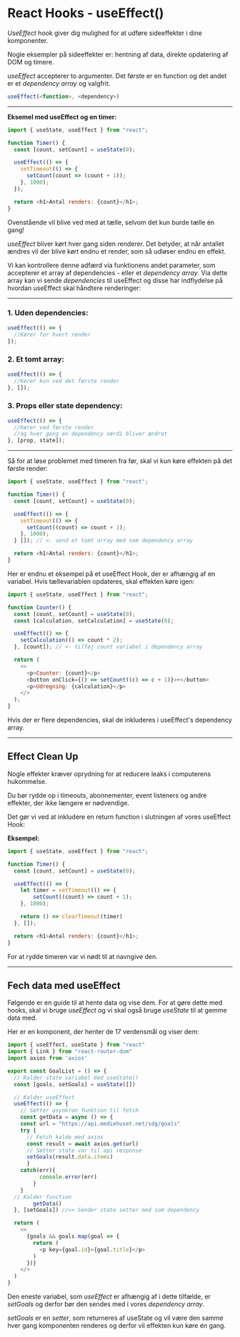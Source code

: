 # React Hooks - useEffect()

*UseEffect* hook giver dig mulighed for at udføre sideeffekter i dine komponenter.

Nogle eksempler på sideeffekter er: hentning af data, direkte opdatering af DOM og timere.

*useEffect* accepterer to argumenter. Det første er en function og det andet er et *dependency array* og valgfrit.

```js
useEffect(<function>, <dependency>)
```
___
**Eksemel med useEffect og en timer:**
```js
import { useState, useEffect } from "react";

function Timer() {
  const [count, setCount] = useState(0);

  useEffect(() => {
    setTimeout(() => {
      setCount(count => (count + 1));
    }, 1000);
  });

  return <h1>Antal renders: {count}</h1>;
}
```
Ovenstående vil blive ved med at tælle, selvom det kun burde tælle én gang!

*useEffect* bliver kørt hver gang siden renderer. Det betyder, at når antallet ændres vil der blive kørt endnu et render, som så udløser endnu en effekt. 

Vi kan kontrollere denne adfærd via funktionens andet parameter, som accepterer et array af dependencies - eller et *dependency array*. Via dette array kan vi sende  *dependencies* til useEffect og disse har indflydelse på hvordan useEffect skal håndtere renderinger:
___
### 1. Uden dependencies:
```js
useEffect(() => {
  //Kører for hvert render
});
```
### 2. Et tomt array:
```js
useEffect(() => {
  //Kører kun ved det første render
}, []);
```
### 3. Props eller state dependency:
```js
useEffect(() => {
  //Kører ved første render
  //og hver gang en dependency værdi bliver ændret
}, [prop, state]);
```
___
Så for at løse problemet med timeren fra før, skal vi kun køre effekten på det første render:
```js
import { useState, useEffect } from "react";

function Timer() {
  const [count, setCount] = useState(0);

  useEffect(() => {
    setTimeout(() => {
      setCount((count) => count + 1);
    }, 1000);
  } []); // <- send et tomt array med som dependency array

  return <h1>Antal renders: {count}</h1>;
}
```
Her er endnu et eksempel på et useEffect Hook, der er afhængig af en variabel. Hvis tællevariablen opdateres, skal effekten køre igen:
```js
import { useState, useEffect } from "react";

function Counter() {
  const [count, setCount] = useState(0);
  const [calculation, setCalculation] = useState(0);

  useEffect(() => {
    setCalculation(() => count * 2);
  }, [count]); // <- tilføj count variabel i dependency array

  return (
    <>
      <p>Counter: {count}</p>
      <button onClick={() => setCount((c) => c + 1)}>+</button>
      <p>Udregning: {calculation}</p>
    </>
  );
}
```
Hvis der er flere dependencies, skal de inkluderes i useEffect's dependency array.
___
## Effect Clean Up
Nogle effekter kræver oprydning for at reducere leaks i computerens hukommelse.

Du bør rydde op i timeouts, abonnementer, event listeners og andre effekter, der ikke længere er nødvendige.

Det gør vi ved at inkludere en return function i slutningen af vores useEffect Hook:

**Eksempel:**
```js
import { useState, useEffect } from "react";

function Timer() {
  const [count, setCount] = useState(0);

  useEffect(() => {
    let timer = setTimeout(() => {
	    setCount((count) => count + 1);
  	}, 1000);

	return () => clearTimeout(timer)
  }, []);

  return <h1>Antal renders: {count}</h1>;
}
```
For at rydde timeren var vi nødt til at navngive den.
___
## Fech data med useEffect
Følgende er en guide til at hente data og vise dem. For at gøre dette med hooks, skal vi bruge *useEffect* og vi skal også bruge *useState* til at gemme data med.

Her er en komponent, der henter de 17 verdensmål og viser dem:
```js
import { useEffect, useState } from "react"
import { Link } from "react-router-dom"
import axios from 'axios'

export const GoalList = () => {
  // Kalder state variabel med useState() 
  const [goals, setGoals] = useState([])

  // Kalder useEffect
  useEffect(() => {
    // Sætter asynkron funktion til fetch
    const getData = async () => {
    const url = "https://api.mediehuset.net/sdg/goals"
    try {
      // Fetch kalde med axios
      const result = await axios.get(url)
      // Sætter state var til api response
      setGoals(result.data.items)
	  }
    catch(err){
		  console.error(err)
		}
	}
  // Kalder function
		getData()	
  }, [setGoals]) //<< Sender state setter med som dependency

  return (
    <>
      {goals && goals.map(goal => {
        return (
          <p key={goal.id}>{goal.title}</p>
        )
      })}
    </>
  )
}
```
Den eneste variabel, som *useEffect* er afhængig af i dette tilfælde, er *setGoals* og derfor bør den sendes med i vores *dependency array*. 

*setGoals* er en *setter*, som returneres af useState og vil være den samme hver gang komponenten renderes og derfor vil effekten kun køre én gang.